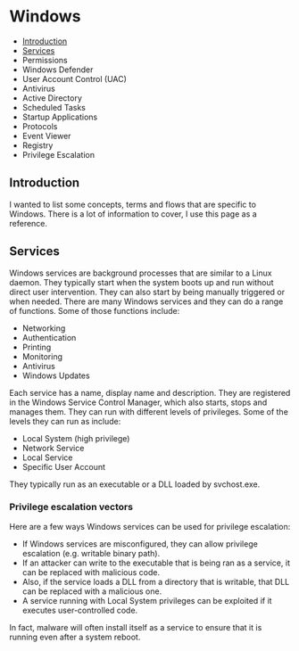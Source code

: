 # Windows

- [Introduction](#introduction)
- [Services](#services)
- Permissions
- Windows Defender
- User Account Control (UAC)
- Antivirus
- Active Directory
- Scheduled Tasks
- Startup Applications
- Protocols
- Event Viewer
- Registry
- Privilege Escalation

## Introduction

I wanted to list some concepts, terms and flows that are specific to Windows. There is a lot of information to cover, I use this page as a reference.

## Services

Windows services are background processes that are similar to a Linux daemon. They typically start when the system boots up and run without direct user intervention. They can also start by being manually triggered or when needed. There are many Windows services and they can do a range of functions. Some of those functions include:

- Networking
- Authentication
- Printing
- Monitoring
- Antivirus
- Windows Updates

Each service has a name, display name and description. They are registered in the Windows Service Control Manager, which also starts, stops and manages them. They can run with different levels of privileges. Some of the levels they can run as include:

- Local System (high privilege)
- Network Service
- Local Service
- Specific User Account

They typically run as an executable or a DLL loaded by svchost.exe.

### Privilege escalation vectors

Here are a few ways Windows services can be used for privilege escalation:

- If Windows services are misconfigured, they can allow privilege escalation (e.g. writable binary path).
- If an attacker can write to the executable that is being ran as a service, it can be replaced with malicious code.
- Also, if the service loads a DLL from a directory that is writable, that DLL can be replaced with a malicious one.
- A service running with Local System privileges can be exploited if it executes user-controlled code.

In fact, malware will often install itself as a service to ensure that it is running even after a system reboot.
